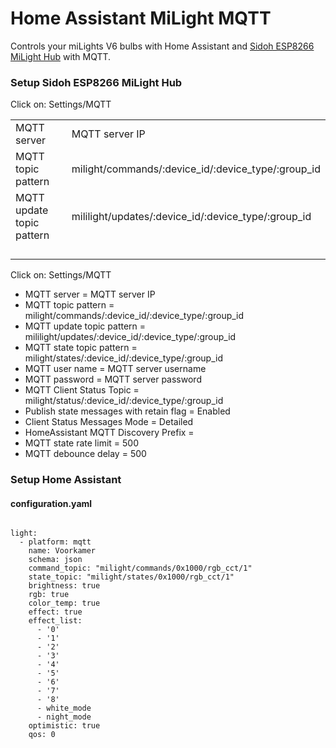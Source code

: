 # Home Assistant MiLight MQTT
Controls your miLights V6 bulbs with Home Assistant and [Sidoh ESP8266 MiLight Hub](https://github.com/sidoh/esp8266_milight_hub) with MQTT.<br/>
<h3>Setup Sidoh ESP8266 MiLight Hub</h3>
<p>
Click on: Settings/MQTT
<table>
<tr>
<td>MQTT server</td>
<td>MQTT server IP</td>
</tr>
<tr>
<td>MQTT topic pattern</td>
<td>milight/commands/:device_id/:device_type/:group_id</td>
</tr>
<tr>
<td>MQTT update topic pattern</td>
<td>mililight/updates/:device_id/:device_type/:group_id</td>
</tr>
<tr>
<td></td>
<td></td>
</tr>
<tr>
<td></td>
<td></td>
</tr>
<tr>
<td></td>
<td></td>
</tr>
<tr>
<td></td>
<td></td>
</tr>
</table>
</p>

<p>
Click on: Settings/MQTT
<ul>
  <li>MQTT server = MQTT server IP</li>
  <li>MQTT topic pattern = milight/commands/:device_id/:device_type/:group_id</li>
  <li>MQTT update topic pattern = mililight/updates/:device_id/:device_type/:group_id</li>
  
  <li>MQTT state topic pattern = milight/states/:device_id/:device_type/:group_id</li>
  <li>MQTT user name = MQTT server username</li>
  <li>MQTT password = MQTT server password</li>
  <li>MQTT Client Status Topic = milight/status/:device_id/:device_type/:group_id</li>
  <li>Publish state messages with retain flag = Enabled</li>
  <li>Client Status Messages Mode = Detailed</li>
  <li>HomeAssistant MQTT Discovery Prefix = </li>
  <li>MQTT state rate limit = 500</li>
  <li>MQTT debounce delay = 500</li>
</ul>
</p>
<h3>Setup Home Assistant</h3>
<h4>configuration.yaml</h4>
<p>
<pre><code class="language-yaml">
light:
  - platform: mqtt
    name: Voorkamer
    schema: json
    command_topic: "milight/commands/0x1000/rgb_cct/1"
    state_topic: "milight/states/0x1000/rgb_cct/1"
    brightness: true
    rgb: true
    color_temp: true
    effect: true
    effect_list:
      - '0'
      - '1'
      - '2'
      - '3'
      - '4'
      - '5'
      - '6'
      - '7'
      - '8'
      - white_mode
      - night_mode
    optimistic: true
    qos: 0
</code></pre>
</p>
